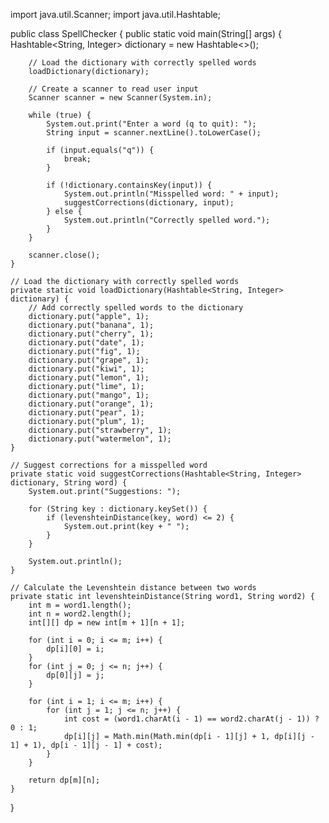 import java.util.Scanner;
import java.util.Hashtable;

public class SpellChecker {
    public static void main(String[] args) {
        Hashtable<String, Integer> dictionary = new Hashtable<>();
        
        // Load the dictionary with correctly spelled words
        loadDictionary(dictionary);
        
        // Create a scanner to read user input
        Scanner scanner = new Scanner(System.in);
        
        while (true) {
            System.out.print("Enter a word (q to quit): ");
            String input = scanner.nextLine().toLowerCase();
            
            if (input.equals("q")) {
                break;
            }
            
            if (!dictionary.containsKey(input)) {
                System.out.println("Misspelled word: " + input);
                suggestCorrections(dictionary, input);
            } else {
                System.out.println("Correctly spelled word.");
            }
        }
        
        scanner.close();
    }
    
    // Load the dictionary with correctly spelled words
    private static void loadDictionary(Hashtable<String, Integer> dictionary) {
        // Add correctly spelled words to the dictionary
        dictionary.put("apple", 1);
        dictionary.put("banana", 1);
        dictionary.put("cherry", 1);
        dictionary.put("date", 1);
        dictionary.put("fig", 1);
        dictionary.put("grape", 1);
        dictionary.put("kiwi", 1);
        dictionary.put("lemon", 1);
        dictionary.put("lime", 1);
        dictionary.put("mango", 1);
        dictionary.put("orange", 1);
        dictionary.put("pear", 1);
        dictionary.put("plum", 1);
        dictionary.put("strawberry", 1);
        dictionary.put("watermelon", 1);
    }
    
    // Suggest corrections for a misspelled word
    private static void suggestCorrections(Hashtable<String, Integer> dictionary, String word) {
        System.out.print("Suggestions: ");
        
        for (String key : dictionary.keySet()) {
            if (levenshteinDistance(key, word) <= 2) {
                System.out.print(key + " ");
            }
        }
        
        System.out.println();
    }
    
    // Calculate the Levenshtein distance between two words
    private static int levenshteinDistance(String word1, String word2) {
        int m = word1.length();
        int n = word2.length();
        int[][] dp = new int[m + 1][n + 1];
        
        for (int i = 0; i <= m; i++) {
            dp[i][0] = i;
        }
        for (int j = 0; j <= n; j++) {
            dp[0][j] = j;
        }
        
        for (int i = 1; i <= m; i++) {
            for (int j = 1; j <= n; j++) {
                int cost = (word1.charAt(i - 1) == word2.charAt(j - 1)) ? 0 : 1;
                dp[i][j] = Math.min(Math.min(dp[i - 1][j] + 1, dp[i][j - 1] + 1), dp[i - 1][j - 1] + cost);
            }
        }
        
        return dp[m][n];
    }
}
